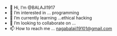 - 👋 Hi, I’m @BALAJI1917
- 👀 I’m interested in ... programming
- 🌱 I’m currently learning ...ethical hacking
- 💞️ I’m looking to collaborate on ...
- 📫 How to reach me ... nagabalaji19101@gmail.com

<!---
BALAJI1917/BALAJI1917 is a ✨ special ✨ repository because its `README.md` (this file) appears on your GitHub profile.
You can click the Preview link to take a look at your changes.
--->
